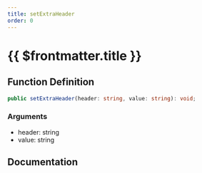 ```yaml
---
title: setExtraHeader
order: 0
---
```


# {{ $frontmatter.title }}

## Function Definition

```ts
public setExtraHeader(header: string, value: string): void;
```

### Arguments

* header: string
* value: string

## Documentation

<!--@include: ./parts/setExtraHeader.md-->
